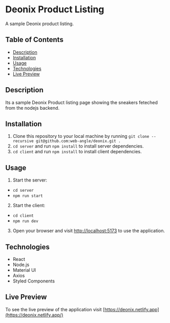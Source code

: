 # Deonix Product Listing

A sample Deonix product listing.

## Table of Contents

- [Description](#description)
- [Installation](#installation)
- [Usage](#usage)
- [Technologies](#technologies)
- [Live Preview](#live-preview)

## Description

Its a sample Deonix Product listing page showing the sneakers feteched from the nodejs backend.

## Installation

1. Clone this repository to your local machine by running `git clone --recursive git@github.com:web-angle/deonix.git .`
2. `cd server` and run `npm install` to install server dependencies.
3. `cd client` and run `npm install` to install client dependencies.

## Usage

1. Start the server:

- `cd server`
- `npm run start`

2. Start the client:

- `cd client`
- `npm run dev`

3. Open your browser and visit [http://localhost:5173](http://localhost:5173) to use the application.

## Technologies

- React
- Node.js
- Material UI
- Axios
- Styled Components

## Live Preview

To see the live preview of the application visit [https://deonix.netlify.app](https://deonix.netlify.app/)

